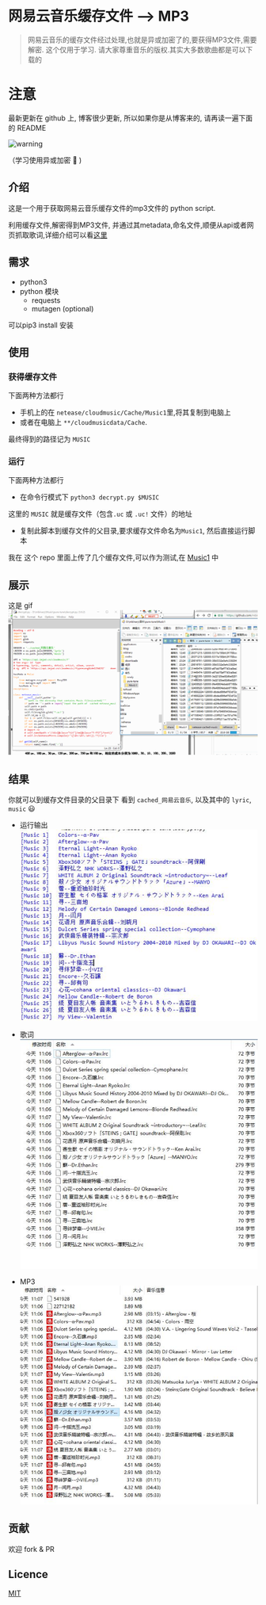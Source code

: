 # 网易云音乐缓存文件 --> MP3
>网易云音乐的缓存文件经过处理,也就是异或加密了的,要获得MP3文件,需要解密. 这个仅用于学习. 请大家尊重音乐的版权.其实大多数歌曲都是可以下载的
# 注意
最新更新在 github 上, 博客很少更新, 所以如果你是从博客来的,
请再读一遍下面的 README 

![warning](http://ounix1xcw.bkt.clouddn.com/warning.png)

（学习使用异或加密 :see_no_evil: )

## 介绍
这是一个用于获取网易云音乐缓存文件的mp3文件的 python script.

利用缓存文件,解密得到MP3文件, 并通过其metadata,命名文件,顺便从api或者网页抓取歌词,详细介绍可以看[这里](https://mbinary.coding.me/decrypt-netease-music.html) 

## 需求
* python3
* python 模块
  - requests
  - mutagen (optional)
  
可以pip3 install 安装

## 使用

### 获得缓存文件
下面两种方法都行
* 手机上的在 `netease/cloudmusic/Cache/Music1`里,将其复制到电脑上
* 或者在电脑上 `**/cloudmusicdata/Cache`.

最终得到的路径记为 `MUSIC`

### 运行
下面两种方法都行
* 在命令行模式下
`python3 decrypt.py $MUSIC`

这里的 `MUSIC`  就是缓存文件（包含`.uc` 或 `.uc!` 文件）的地址

* 复制此脚本到缓存文件的父目录,要求缓存文件命名为`Music1`, 然后直接运行脚本

我在 这个 repo 里面上传了几个缓存文件,可以作为测试,在 [Music1](Music1) 中

## 展示
这是 gif 
![](src/display.gif)

## 结果
 你就可以到缓存文件目录的父目录下 看到 `cached_网易云音乐`, 以及其中的 `lyric`, `music` :smiley: 

* 运行输出
 ![](src/result.jpg)

* 歌词
 ![](src/lyric.jpg)

* MP3
 ![](src/music.jpg)

## 贡献
欢迎 fork & PR

## Licence
[MIT](LICENCE)

